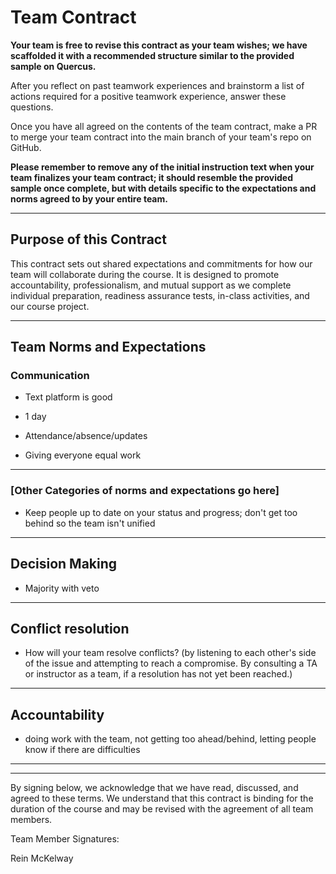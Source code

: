# Team Contract

**Your team is free to revise this contract as your team wishes; we have scaffolded it with a recommended structure similar to the provided sample on Quercus.**

After you reflect on past teamwork experiences and brainstorm a list of actions required for a positive teamwork experience, answer these questions. 

Once you have all agreed on the contents of the team contract, make a PR to merge your team contract into the main branch of your team's repo on GitHub.

**Please remember to remove any of the initial instruction text when your team finalizes your team contract; it should resemble the provided sample once complete, but with details specific to the expectations and norms agreed to by your entire team.**

---
## Purpose of this Contract

This contract sets out shared expectations and commitments for how our team will collaborate during the course. It is designed to promote accountability, professionalism, and mutual support as we complete individual preparation, readiness assurance tests, in-class activities, and our course project.

---
## Team Norms and Expectations

### Communication

* Text platform is good
* 1 day

* Attendance/absence/updates
* Giving everyone equal work
---

### [Other Categories of norms and expectations go here]

* Keep people up to date on your status and progress; don't get too behind so the team isn't unified
---

## Decision Making

* Majority with veto
---
## Conflict resolution

* How will your team resolve conflicts? (by listening to each other's side of the issue and attempting to reach a compromise. By consulting a TA or instructor as a team, if a resolution has not yet been reached.)

---

## Accountability

* doing work with the team, not getting too ahead/behind, letting people know if there are difficulties
---

---

By signing below, we acknowledge that we have read, discussed, and agreed to these terms. We understand that this contract is binding for the duration of the course and may be revised with the agreement of all team members.

Team Member Signatures:

Rein McKelway